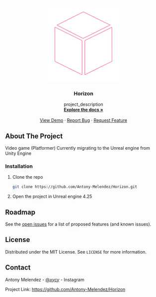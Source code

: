 <!-- PROJECT LOGO -->
<br />
<p align="center">
  <a href="https://github.com/Antony-Melendez/Horizon">
    <img src="Horizon logo.png" alt="Logo" width="250" height="250">
  </a>

  <h3 align="center">Horizon</h3>

  <p align="center">
    project_description
    <br />
    <a href="https://github.com/Antony-Melendez/Horizon"><strong>Explore the docs »</strong></a>
    <br />
    <br />
    <a href="https://github.com/Antony-Melendez/Horizon">View Demo</a>
    ·
    <a href="https://github.com/Antony-Melendez/Horizon/issues">Report Bug</a>
    ·
    <a href="https://github.com/Antony-Melendez/Horizon/issues">Request Feature</a>
  </p>
</p>

<!-- ABOUT THE PROJECT -->

## About The Project

Video game (Platformer) Currently migrating to the Unreal engine from Unity Engine

<!-- GETTING STARTED -->

### Installation

1. Clone the repo
   ```sh
   git clone https://github.com/Antony-Melendez/Horizon.git
   ```
2. Open the project in Unreal engine 4.25

<!-- ROADMAP -->

## Roadmap

See the [open issues](https://github.com/Antony-Melendez/Horizon/issues) for a list of proposed features (and known issues).

<!-- LICENSE -->

## License

Distributed under the MIT License. See `LICENSE` for more information.

<!-- CONTACT -->

## Contact

Antony Melendez - [@_xycy_](https://www.instagram.com/_xycy_/) - Instagram

Project Link: https://github.com/Antony-Melendez/Horizon
